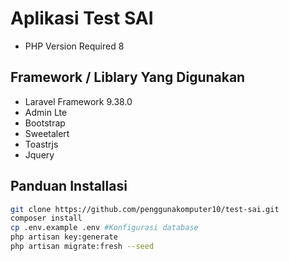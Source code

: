 # Aplikasi Test SAI
- PHP Version Required 8

## Framework / Liblary Yang Digunakan
* Laravel Framework 9.38.0
* Admin Lte 
* Bootstrap
* Sweetalert
* Toastrjs
* Jquery

## Panduan Installasi
```bash
git clone https://github.com/penggunakomputer10/test-sai.git
composer install
cp .env.example .env #Konfigurasi database
php artisan key:generate
php artisan migrate:fresh --seed
```